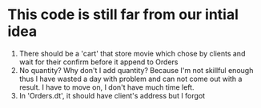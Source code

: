 # This code is still far from our intial idea
1. There should be a 'cart' that store movie which chose by clients and wait for their confirm before it append to Orders
2. No quantity? Why don't I add quantity? Because I'm not skillful enough thus I have wasted a day with problem and can not come out with a result. I have to move on, I don't have much time left.
3. In 'Orders.dt', it should have client's address but I forgot